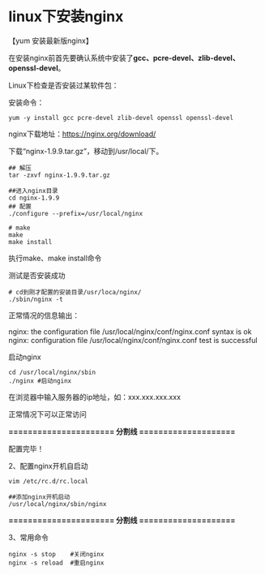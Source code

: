 # linux下安装nginx

【yum 安装最新版nginx】

在安装nginx前首先要确认系统中安装了**gcc、pcre-devel、zlib-devel、openssl-devel**。

Linux下检查是否安装过某软件包：

安装命令：

```
yum -y install gcc pcre-devel zlib-devel openssl openssl-devel
```

nginx下载地址：https://nginx.org/download/

下载“nginx-1.9.9.tar.gz”，移动到/usr/local/下。

```shell
## 解压
tar -zxvf nginx-1.9.9.tar.gz

##进入nginx目录
cd nginx-1.9.9
## 配置
./configure --prefix=/usr/local/nginx

# make
make
make install
```

执行make、make install命令

测试是否安装成功

```
# cd到刚才配置的安装目录/usr/loca/nginx/
./sbin/nginx -t
```

正常情况的信息输出：

nginx: the configuration file /usr/local/nginx/conf/nginx.conf syntax is ok
nginx: configuration file /usr/local/nginx/conf/nginx.conf test is successful

启动nginx 

```
cd /usr/local/nginx/sbin
./nginx #启动nginx
```

在浏览器中输入服务器的ip地址，如：xxx.xxx.xxx.xxx

正常情况下可以正常访问

**====================== 分割线 ====================**

配置完毕！

2、配置nginx开机自启动

```
vim /etc/rc.d/rc.local

##添加nginx开机启动
/usr/local/nginx/sbin/nginx
```

**====================== 分割线 ====================**

3、常用命令

```shell
nginx -s stop    #关闭nginx
nginx -s reload  #重启nginx
```

